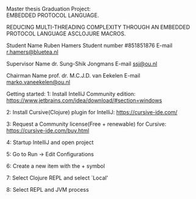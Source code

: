 Master thesis Graduation Project: 	
EMBEDDED PROTOCOL LANGUAGE.

REDUCING MULTI-THREADING COMPLEXITY THROUGH AN EMBEDDED PROTOCOL LANGUAGE ASCLOJURE MACROS.

Student Name 	 	Ruben Hamers
Student number 		#851851876
E-mail 				r.hamers@bluetea.nl

Supervisor Name 	dr. Sung-Shik Jongmans
E-mail 				ssj@ou.nl

Chairman Name 		prof. dr. M.C.J.D. van Eekelen
E-mail 				marko.vaneekelen@ou.nl

Getting started:
1: Install IntelliJ Community edition: https://www.jetbrains.com/idea/download/#section=windows 

2: Install Cursive(Clojure) plugin for IntelliJ: https://cursive-ide.com/

3: Request a Community license(Free + renewable) for Cursive: https://cursive-ide.com/buy.html

4: Startup IntelliJ and open project

5: Go to Run -> Edit Configurations

6: Create a new item with the + symbol

7: Select Clojure REPL and select `Local'

8: Select REPL and JVM process
